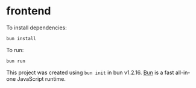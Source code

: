 # frontend

To install dependencies:

```bash
bun install
```

To run:

```bash
bun run 
```

This project was created using `bun init` in bun v1.2.16. [Bun](https://bun.sh) is a fast all-in-one JavaScript runtime.

